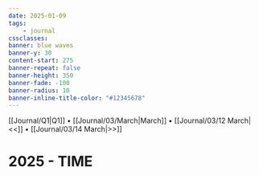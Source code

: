 ```yaml
---
date: 2025-01-09
tags:
    - journal
cssclasses:
banner: blue waves
banner-y: 30
content-start: 275
banner-repeat: false
banner-height: 350
banner-fade: -100
banner-radius: 10
banner-inline-title-color: "#12345678"
---
```


[[Journal/Q1|Q1]] • [[Journal/03/March|March]] • [[Journal/03/12 March|<<]] • [[Journal/03/14 March|>>]]

# 2025 - TIME